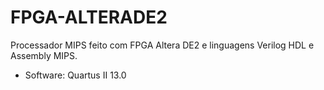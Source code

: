 # FPGA-ALTERADE2
Processador MIPS feito com FPGA Altera DE2 e linguagens Verilog HDL e Assembly MIPS.
- Software: Quartus II 13.0

